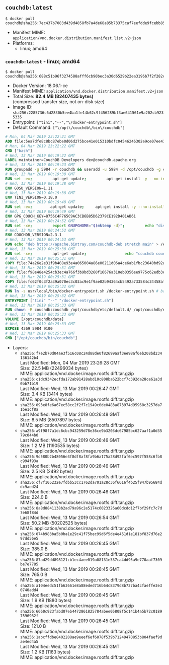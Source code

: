 ## `couchdb:latest`

```console
$ docker pull couchdb@sha256:7ec437b7083d439d4858fb7a4de68a85b73375caf7eefdde9fcebb8537d83bf6
```

-	Manifest MIME: `application/vnd.docker.distribution.manifest.list.v2+json`
-	Platforms:
	-	linux; amd64

### `couchdb:latest` - linux; amd64

```console
$ docker pull couchdb@sha256:688c51b96f3274588afff6cb90bec3a30d6529b22ea3196b7f2f282c91b73edf
```

-	Docker Version: 18.06.1-ce
-	Manifest MIME: `application/vnd.docker.distribution.manifest.v2+json`
-	Total Size: **82.4 MB (82407435 bytes)**  
	(compressed transfer size, not on-disk size)
-	Image ID: `sha256:2285736c6d2830b5ee4ba1fe14b62c9f456289bf3ae641561e9a202cb9235335`
-	Entrypoint: `["tini","--","\/docker-entrypoint.sh"]`
-	Default Command: `["\/opt\/couchdb\/bin\/couchdb"]`

```dockerfile
# Mon, 04 Mar 2019 23:22:21 GMT
ADD file:5ea7dfe8c8bc87ebe0d06d275bce41e015310bdfc04546246302e9ce07ee416c in / 
# Mon, 04 Mar 2019 23:22:22 GMT
CMD ["bash"]
# Wed, 13 Mar 2019 00:19:22 GMT
LABEL maintainer=CouchDB Developers dev@couchdb.apache.org
# Wed, 13 Mar 2019 00:19:23 GMT
RUN groupadd -g 5984 -r couchdb && useradd -u 5984 -d /opt/couchdb -g couchdb couchdb
# Wed, 13 Mar 2019 00:19:38 GMT
RUN set -ex;         apt-get update;         apt-get install -y --no-install-recommends                 apt-transport-https                 ca-certificates                 dirmngr                 gnupg         ;         rm -rf /var/lib/apt/lists/*
# Wed, 13 Mar 2019 00:19:38 GMT
ENV GOSU_VERSION=1.11
# Wed, 13 Mar 2019 00:19:38 GMT
ENV TINI_VERSION=0.18.0
# Wed, 13 Mar 2019 00:19:48 GMT
RUN set -ex; 		apt-get update; 	apt-get install -y --no-install-recommends wget; 	rm -rf /var/lib/apt/lists/*; 		dpkgArch="$(dpkg --print-architecture | awk -F- '{ print $NF }')"; 		wget -O /usr/local/bin/gosu "https://github.com/tianon/gosu/releases/download/${GOSU_VERSION}/gosu-$dpkgArch"; 	wget -O /usr/local/bin/gosu.asc "https://github.com/tianon/gosu/releases/download/$GOSU_VERSION/gosu-$dpkgArch.asc"; 	export GNUPGHOME="$(mktemp -d)";         echo "disable-ipv6" >> ${GNUPGHOME}/dirmngr.conf;         for server in $(shuf -e pgpkeys.mit.edu             ha.pool.sks-keyservers.net             hkp://p80.pool.sks-keyservers.net:80             pgp.mit.edu) ; do         gpg --batch --keyserver $server --recv-keys B42F6819007F00F88E364FD4036A9C25BF357DD4 && break || : ;         done; 	gpg --batch --verify /usr/local/bin/gosu.asc /usr/local/bin/gosu; 	rm -rf "$GNUPGHOME" /usr/local/bin/gosu.asc; 	chmod +x /usr/local/bin/gosu; 	gosu nobody true;     	wget -O /usr/local/bin/tini "https://github.com/krallin/tini/releases/download/v${TINI_VERSION}/tini-$dpkgArch"; 	wget -O /usr/local/bin/tini.asc "https://github.com/krallin/tini/releases/download/v${TINI_VERSION}/tini-$dpkgArch.asc"; 	export GNUPGHOME="$(mktemp -d)";         echo "disable-ipv6" >> ${GNUPGHOME}/dirmngr.conf;         for server in $(shuf -e pgpkeys.mit.edu             ha.pool.sks-keyservers.net             hkp://p80.pool.sks-keyservers.net:80             pgp.mit.edu) ; do         gpg --batch --keyserver $server --recv-keys 595E85A6B1B4779EA4DAAEC70B588DFF0527A9B7 && break || : ;         done; 	gpg --batch --verify /usr/local/bin/tini.asc /usr/local/bin/tini; 	rm -rf "$GNUPGHOME" /usr/local/bin/tini.asc; 	chmod +x /usr/local/bin/tini;         apt-get purge -y --auto-remove wget; 	tini --version
# Wed, 13 Mar 2019 00:19:49 GMT
ENV GPG_COUCH_KEY=8756C4F765C9AC3CB6B85D62379CE192D401AB61
# Wed, 13 Mar 2019 00:24:52 GMT
RUN set -xe;         export GNUPGHOME="$(mktemp -d)";         echo "disable-ipv6" >> ${GNUPGHOME}/dirmngr.conf;         for server in $(shuf -e pgpkeys.mit.edu             ha.pool.sks-keyservers.net             hkp://p80.pool.sks-keyservers.net:80             pgp.mit.edu) ; do                 gpg --batch --keyserver $server --recv-keys $GPG_COUCH_KEY && break || : ;         done;         gpg --batch --export $GPG_COUCH_KEY > /etc/apt/trusted.gpg.d/couchdb.gpg;         command -v gpgconf && gpgconf --kill all || :;         rm -rf "$GNUPGHOME";         apt-key list
# Wed, 13 Mar 2019 00:24:52 GMT
ENV COUCHDB_VERSION=2.3.1
# Wed, 13 Mar 2019 00:24:53 GMT
RUN echo "deb https://apache.bintray.com/couchdb-deb stretch main" > /etc/apt/sources.list.d/couchdb.list
# Wed, 13 Mar 2019 00:25:30 GMT
RUN set -xe;         apt-get update;                 echo "couchdb couchdb/mode select none" | debconf-set-selections;         DEBIAN_FRONTEND=noninteractive apt-get install -y --allow-downgrades --allow-remove-essential --allow-change-held-packages                 couchdb="$COUCHDB_VERSION"~stretch         ;         rmdir /var/lib/couchdb /var/log/couchdb;         rm /opt/couchdb/data /opt/couchdb/var/log;         mkdir -p /opt/couchdb/data /opt/couchdb/var/log;         chown couchdb:couchdb /opt/couchdb/data /opt/couchdb/var/log;         chmod 777 /opt/couchdb/data /opt/couchdb/var/log;         rm /opt/couchdb/etc/default.d/10-filelog.ini;         rm -rf /var/lib/apt/lists/*
# Wed, 13 Mar 2019 00:25:31 GMT
COPY file:74a26e2e31f9b408e93e4a065004a86e00211d06a4ce6ab1fbc23640bd92a929 in /opt/couchdb/etc/default.d/ 
# Wed, 13 Mar 2019 00:25:31 GMT
COPY file:f98e48e4254cb3ec4a766f3b9bd3260f16676a310eb0356ee9775c62edb3e8f3 in /opt/couchdb/etc/ 
# Wed, 13 Mar 2019 00:25:31 GMT
COPY file:fc62f0c3f2a39a070ec3c03ac9e1f9ae02b94364cb5492a733584c34458af969 in /usr/local/bin 
# Wed, 13 Mar 2019 00:25:32 GMT
RUN ln -s usr/local/bin/docker-entrypoint.sh /docker-entrypoint.sh # backwards compat
# Wed, 13 Mar 2019 00:25:32 GMT
ENTRYPOINT ["tini" "--" "/docker-entrypoint.sh"]
# Wed, 13 Mar 2019 00:25:33 GMT
RUN chown -R couchdb:couchdb /opt/couchdb/etc/default.d/ /opt/couchdb/etc/vm.args
# Wed, 13 Mar 2019 00:25:33 GMT
VOLUME [/opt/couchdb/data]
# Wed, 13 Mar 2019 00:25:33 GMT
EXPOSE 4369 5984 9100
# Wed, 13 Mar 2019 00:25:33 GMT
CMD ["/opt/couchdb/bin/couchdb"]
```

-	Layers:
	-	`sha256:f7e2b70d04ae3f516c08c24d88de0f82699aaf3ee98af6eb208bd234136142b4`  
		Last Modified: Mon, 04 Mar 2019 23:26:28 GMT  
		Size: 22.5 MB (22496034 bytes)  
		MIME: application/vnd.docker.image.rootfs.diff.tar.gzip
	-	`sha256:c1dc9342ecfda172ab91428abd10c808ba622bcf7c392da28ce61a3d0bb71b19`  
		Last Modified: Wed, 13 Mar 2019 00:26:47 GMT  
		Size: 3.4 KB (3414 bytes)  
		MIME: application/vnd.docker.image.rootfs.diff.tar.gzip
	-	`sha256:093e8fe6a67ec58cc2f2f7c1949c0de0483a873974d95968c3257da71be1cf8a`  
		Last Modified: Wed, 13 Mar 2019 00:26:48 GMT  
		Size: 8.5 MB (8507897 bytes)  
		MIME: application/vnd.docker.image.rootfs.diff.tar.gzip
	-	`sha256:a9f98f7a1dc6cbc943259d78e36ce9b3203dc67985bc627aaf1a0d3579c044b0`  
		Last Modified: Wed, 13 Mar 2019 00:26:46 GMT  
		Size: 1.2 MB (1190535 bytes)  
		MIME: application/vnd.docker.image.rootfs.diff.tar.gzip
	-	`sha256:9d580b2b48056e3f8df8af8fa9b6a175a28d92faf6ec597f558c6fb8c994f93a`  
		Last Modified: Wed, 13 Mar 2019 00:26:46 GMT  
		Size: 2.5 KB (2492 bytes)  
		MIME: application/vnd.docker.image.rootfs.diff.tar.gzip
	-	`sha256:cf7f105232e7fdbb53cc1762da701a28c36f6616f4b25f947b95684ddc9aed24`  
		Last Modified: Wed, 13 Mar 2019 00:26:46 GMT  
		Size: 224.0 B  
		MIME: application/vnd.docker.image.rootfs.diff.tar.gzip
	-	`sha256:8a8d8841138b2ad79a96c2e5174c6023326a60dcdd12f7bf29fc7c7d7e68f84d`  
		Last Modified: Wed, 13 Mar 2019 00:26:54 GMT  
		Size: 50.2 MB (50202525 bytes)  
		MIME: application/vnd.docker.image.rootfs.diff.tar.gzip
	-	`sha256:074b983ba5b0ba1e29c41f75bec99d6f5de4e451d1e181bf837d76e297dd56e5`  
		Last Modified: Wed, 13 Mar 2019 00:26:45 GMT  
		Size: 385.0 B  
		MIME: application/vnd.docker.image.rootfs.diff.tar.gzip
	-	`sha256:87ad29dd898121cb1ec4aee019a08131e537ca4dd95a9e770aaf7309be7e7785`  
		Last Modified: Wed, 13 Mar 2019 00:26:45 GMT  
		Size: 765.0 B  
		MIME: application/vnd.docker.image.rootfs.diff.tar.gzip
	-	`sha256:a104eedc51fb63661e8a88eded716b64c8379d8b727ba4cfaeffe3e30740add4`  
		Last Modified: Wed, 13 Mar 2019 00:26:45 GMT  
		Size: 1.9 KB (1880 bytes)  
		MIME: application/vnd.docker.image.rootfs.diff.tar.gzip
	-	`sha256:6660c923fabd07eb4472861825784abee05808f5c141b4a5b72c01897596932f`  
		Last Modified: Wed, 13 Mar 2019 00:26:45 GMT  
		Size: 121.0 B  
		MIME: application/vnd.docker.image.rootfs.diff.tar.gzip
	-	`sha256:1abcffdbe8402208ae9eeef6ef6078f539b71249470853b804faef9dae4ed4a5`  
		Last Modified: Wed, 13 Mar 2019 00:26:45 GMT  
		Size: 1.2 KB (1163 bytes)  
		MIME: application/vnd.docker.image.rootfs.diff.tar.gzip
